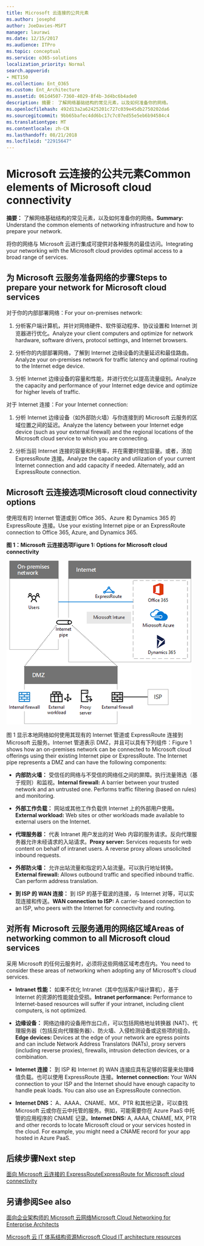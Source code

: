 ```yaml
---
title: Microsoft 云连接的公共元素
ms.author: josephd
author: JoeDavies-MSFT
manager: laurawi
ms.date: 12/15/2017
ms.audience: ITPro
ms.topic: conceptual
ms.service: o365-solutions
localization_priority: Normal
search.appverid:
- MET150
ms.collection: Ent_O365
ms.custom: Ent_Architecture
ms.assetid: 061d4507-7360-4029-8f4b-3d4bc6b4ade0
description: 摘要： 了解网络基础结构的常见元素，以及如何准备你的网络。
ms.openlocfilehash: 492d13a2a62425201c727c039e45db2750202da6
ms.sourcegitcommit: 9bb65bafec4dd6bc17c7c07ed55e5eb6b94584c4
ms.translationtype: MT
ms.contentlocale: zh-CN
ms.lasthandoff: 08/21/2018
ms.locfileid: "22915647"
---
```

# <a name="common-elements-of-microsoft-cloud-connectivity"></a><span data-ttu-id="b1bac-103">Microsoft 云连接的公共元素</span><span class="sxs-lookup"><span data-stu-id="b1bac-103">Common elements of Microsoft cloud connectivity</span></span>

 <span data-ttu-id="b1bac-104">**摘要：** 了解网络基础结构的常见元素，以及如何准备你的网络。</span><span class="sxs-lookup"><span data-stu-id="b1bac-104">**Summary:** Understand the common elements of networking infrastructure and how to prepare your network.</span></span>
  
<span data-ttu-id="b1bac-105">将你的网络与 Microsoft 云进行集成可提供对各种服务的最佳访问。</span><span class="sxs-lookup"><span data-stu-id="b1bac-105">Integrating your networking with the Microsoft cloud provides optimal access to a broad range of services.</span></span>
  
## <a name="steps-to-prepare-your-network-for-microsoft-cloud-services"></a><span data-ttu-id="b1bac-106">为 Microsoft 云服务准备网络的步骤</span><span class="sxs-lookup"><span data-stu-id="b1bac-106">Steps to prepare your network for Microsoft cloud services</span></span>
<span data-ttu-id="b1bac-107"><a name="steps"> </a></span><span class="sxs-lookup"><span data-stu-id="b1bac-107"><a name="steps"> </a></span></span>

<span data-ttu-id="b1bac-108">对于你的内部部署网络：</span><span class="sxs-lookup"><span data-stu-id="b1bac-108">For your on-premises network:</span></span>
  
1. <span data-ttu-id="b1bac-109">分析客户端计算机，并针对网络硬件、软件驱动程序、协议设置和 Internet 浏览器进行优化。</span><span class="sxs-lookup"><span data-stu-id="b1bac-109">Analyze your client computers and optimize for network hardware, software drivers, protocol settings, and Internet browsers.</span></span>
    
2. <span data-ttu-id="b1bac-110">分析你的内部部署网络，了解到 Internet 边缘设备的流量延迟和最佳路由。</span><span class="sxs-lookup"><span data-stu-id="b1bac-110">Analyze your on-premises network for traffic latency and optimal routing to the Internet edge device.</span></span>
    
3. <span data-ttu-id="b1bac-111">分析 Internet 边缘设备的容量和性能，并进行优化以提高流量级别。</span><span class="sxs-lookup"><span data-stu-id="b1bac-111">Analyze the capacity and performance of your Internet edge device and optimize for higher levels of traffic.</span></span>
    
<span data-ttu-id="b1bac-112">对于 Internet 连接：</span><span class="sxs-lookup"><span data-stu-id="b1bac-112">For your Internet connection:</span></span>
  
1. <span data-ttu-id="b1bac-113">分析 Internet 边缘设备（如外部防火墙）与你连接到的 Microsoft 云服务的区域位置之间的延迟。</span><span class="sxs-lookup"><span data-stu-id="b1bac-113">Analyze the latency between your Internet edge device (such as your external firewall) and the regional locations of the Microsoft cloud service to which you are connecting.</span></span>
    
2. <span data-ttu-id="b1bac-p101">分析当前 Internet 连接的容量和利用率，并在需要时增加容量。或者，添加 ExpressRoute 连接。</span><span class="sxs-lookup"><span data-stu-id="b1bac-p101">Analyze the capacity and utilization of your current Internet connection and add capacity if needed. Alternately, add an ExpressRoute connection.</span></span>
    
## <a name="microsoft-cloud-connectivity-options"></a><span data-ttu-id="b1bac-116">Microsoft 云连接选项</span><span class="sxs-lookup"><span data-stu-id="b1bac-116">Microsoft cloud connectivity options</span></span>
<span data-ttu-id="b1bac-117"><a name="steps"> </a></span><span class="sxs-lookup"><span data-stu-id="b1bac-117"><a name="steps"> </a></span></span>

<span data-ttu-id="b1bac-118">使用现有的 Internet 管道或到 Office 365、Azure 和 Dynamics 365 的 ExpressRoute 连接。</span><span class="sxs-lookup"><span data-stu-id="b1bac-118">Use your existing Internet pipe or an ExpressRoute connection to Office 365, Azure, and Dynamics 365.</span></span>
  
<span data-ttu-id="b1bac-119">**图 1：Microsoft 云连接选项**</span><span class="sxs-lookup"><span data-stu-id="b1bac-119">**Figure 1: Options for Microsoft cloud connectivity**</span></span>

![图 1：Microsoft 云连接选项](media/Network-Poster/CommonElements.png)

  
<span data-ttu-id="b1bac-p102">图 1 显示本地网络如何使用其现有的 Internet 管道或 ExpressRoute 连接到 Microsoft 云服务。Internet 管道表示 DMZ，并且可以具有下列组件：</span><span class="sxs-lookup"><span data-stu-id="b1bac-p102">Figure 1 shows how an on-premises network can be connected to Microsoft cloud offerings using their existing Internet pipe or ExpressRoute. The Internet pipe represents a DMZ and can have the following components:</span></span>
  
- <span data-ttu-id="b1bac-p103">**内部防火墙：** 受信任的网络与不受信的网络任之间的屏障。执行流量筛选（基于规则）和监视。</span><span class="sxs-lookup"><span data-stu-id="b1bac-p103">**Internal firewall:** A barrier between your trusted network and an untrusted one. Performs traffic filtering (based on rules) and monitoring.</span></span>
    
- <span data-ttu-id="b1bac-125">**外部工作负载：** 网站或其他工作负载供 Internet 上的外部用户使用。</span><span class="sxs-lookup"><span data-stu-id="b1bac-125">**External workload:** Web sites or other workloads made available to external users on the Internet.</span></span>
    
- <span data-ttu-id="b1bac-p104">**代理服务器：** 代表 Intranet 用户发出的对 Web 内容的服务请求。反向代理服务器允许未经请求的入站请求。</span><span class="sxs-lookup"><span data-stu-id="b1bac-p104">**Proxy server:** Services requests for web content on behalf of intranet users. A reverse proxy allows unsolicited inbound requests.</span></span>
    
- <span data-ttu-id="b1bac-p105">**外部防火墙：** 允许出站流量和指定的入站流量。可以执行地址转换。</span><span class="sxs-lookup"><span data-stu-id="b1bac-p105">**External firewall:** Allows outbound traffic and specified inbound traffic. Can perform address translation.</span></span>
    
- <span data-ttu-id="b1bac-130">**到 ISP 的 WAN 连接：** 到 ISP 的基于载波的连接，与 Internet 对等，可以实现连接和传送。</span><span class="sxs-lookup"><span data-stu-id="b1bac-130">**WAN connection to ISP:** A carrier-based connection to an ISP, who peers with the Internet for connectivity and routing.</span></span>
    
## <a name="areas-of-networking-common-to-all-microsoft-cloud-services"></a><span data-ttu-id="b1bac-131">对所有 Microsoft 云服务通用的网络区域</span><span class="sxs-lookup"><span data-stu-id="b1bac-131">Areas of networking common to all Microsoft cloud services</span></span>
<span data-ttu-id="b1bac-132"><a name="steps"> </a></span><span class="sxs-lookup"><span data-stu-id="b1bac-132"><a name="steps"> </a></span></span>

<span data-ttu-id="b1bac-133">采用 Microsoft 的任何云服务时，必须将这些网络区域考虑在内。</span><span class="sxs-lookup"><span data-stu-id="b1bac-133">You need to consider these areas of networking when adopting any of Microsoft's cloud services.</span></span>
  
- <span data-ttu-id="b1bac-134">**Intranet 性能：** 如果不优化 Intranet（其中包括客户端计算机），基于 Internet 的资源的性能就会受损。</span><span class="sxs-lookup"><span data-stu-id="b1bac-134">**Intranet performance:** Performance to Internet-based resources will suffer if your intranet, including client computers, is not optimized.</span></span>
    
- <span data-ttu-id="b1bac-135">**边缘设备：** 网络边缘的设备用作出口点，可以包括网络地址转换器 (NAT)、代理服务器（包括反向代理服务器）、防火墙、入侵检测设备或这些项的组合。</span><span class="sxs-lookup"><span data-stu-id="b1bac-135">**Edge devices:** Devices at the edge of your network are egress points and can include Network Address Translators (NATs), proxy servers (including reverse proxies), firewalls, intrusion detection devices, or a combination.</span></span>
    
- <span data-ttu-id="b1bac-p106">**Internet 连接：** 到 ISP 和 Internet 的 WAN 连接应具有足够的容量来处理峰值负载。也可以使用 ExpressRoute 连接。</span><span class="sxs-lookup"><span data-stu-id="b1bac-p106">**Internet connection:** Your WAN connection to your ISP and the Internet should have enough capacity to handle peak loads. You can also use an ExpressRoute connection.</span></span>
    
- <span data-ttu-id="b1bac-p107">**Internet DNS：** A、AAAA、CNAME、MX、PTR 和其他记录，可以查找 Microsoft 云或你在云中托管的服务。例如，可能需要你在 Azure PaaS 中托管的应用程序的 CNAME 记录。</span><span class="sxs-lookup"><span data-stu-id="b1bac-p107">**Internet DNS:** A, AAAA, CNAME, MX, PTR and other records to locate Microsoft cloud or your services hosted in the cloud. For example, you might need a CNAME record for your app hosted in Azure PaaS.</span></span>
    

## <a name="next-step"></a><span data-ttu-id="b1bac-140">后续步骤</span><span class="sxs-lookup"><span data-stu-id="b1bac-140">Next step</span></span>

[<span data-ttu-id="b1bac-141">面向 Microsoft 云连接的 ExpressRoute</span><span class="sxs-lookup"><span data-stu-id="b1bac-141">ExpressRoute for Microsoft cloud connectivity</span></span>](expressroute-for-microsoft-cloud-connectivity.md)

## <a name="see-also"></a><span data-ttu-id="b1bac-142">另请参阅</span><span class="sxs-lookup"><span data-stu-id="b1bac-142">See also</span></span>

<span data-ttu-id="b1bac-143"><a name="steps"> </a></span><span class="sxs-lookup"><span data-stu-id="b1bac-143"><a name="steps"> </a></span></span>

[<span data-ttu-id="b1bac-144">面向企业架构师的 Microsoft 云网络</span><span class="sxs-lookup"><span data-stu-id="b1bac-144">Microsoft Cloud Networking for Enterprise Architects</span></span>](microsoft-cloud-networking-for-enterprise-architects.md)
  
[<span data-ttu-id="b1bac-145">Microsoft 云 IT 体系结构资源</span><span class="sxs-lookup"><span data-stu-id="b1bac-145">Microsoft Cloud IT architecture resources</span></span>](microsoft-cloud-it-architecture-resources.md)


